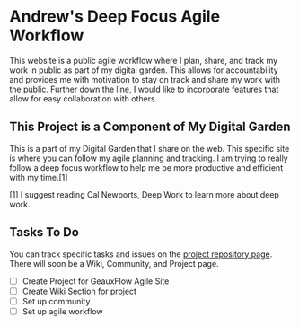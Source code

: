 # Andrew's Deep Focus Agile Workflow

This website is a public agile workflow where I plan, share, and track my work in public as part of my digital garden. This allows for accountability and provides me with motivation to stay on track and share my work with the public. Further down the line, I would like to incorporate features that allow for easy collaboration with others.

## This Project is a Component of My Digital Garden

This is a part of my Digital Garden that I share on the web. This specific site is where you can follow my agile planning and tracking. I am trying to really follow a deep focus workflow to help me be more productive and efficient with my time.[1]

[1] I suggest reading Cal Newports, Deep Work to learn more about deep work.

## Tasks To Do

You can track specific tasks and issues on the [project repository page](https://github.com/geauxweisbeck4/geauxflow-agile-site). There will soon be a Wiki, Community, and Project page.

- [ ] Create Project for GeauxFlow Agile Site
- [ ] Create Wiki Section for project
- [ ] Set up community
- [ ] Set up agile workflow
